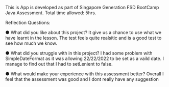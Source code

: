 This is App is developed as part of Singapore Generation FSD BootCamp Java Assessment.
Total time allowed: 5hrs.

Reflection Questions:

●	What did you like about this project?
It give us a chance to use what we have learnt in the lesson. The test feels quite realsitic and is a good test to see how much we know.

●	What did you struggle with in this project?
I had some problem with SimpleDateFormat as it was allowing 22/22/2022 to be set as a vaild date. I manage to find out that I had to setLenient to false.

●	What would make your experience with this assessment better?
Overall I feel that the assessment was good and I dont really have any suggestion
